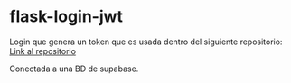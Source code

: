 # flask-login-jwt
Login que genera un token que es usada dentro del siguiente repositorio: 
[Link al repositorio](https://github.com/zacksPerez43/cancer_de_mama)

Conectada a una BD de supabase.
